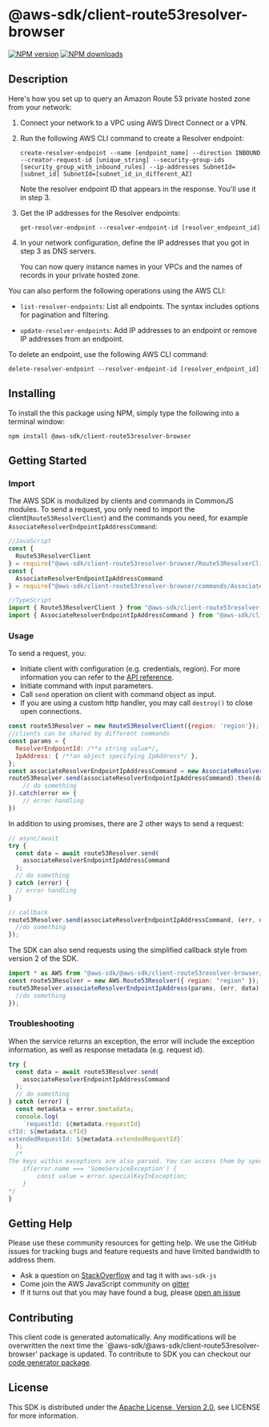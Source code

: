 # @aws-sdk/client-route53resolver-browser

[![NPM version](https://img.shields.io/npm/v/@aws-sdk/client-route53resolver-browser/preview.svg)](https://www.npmjs.com/package/@aws-sdk/client-route53resolver-browser)
[![NPM downloads](https://img.shields.io/npm/dm/@aws-sdk/client-route53resolver-browser.svg)](https://www.npmjs.com/package/@aws-sdk/client-route53resolver-browser)

## Description

<p>Here's how you set up to query an Amazon Route 53 private hosted zone from your network:</p> <ol> <li> <p>Connect your network to a VPC using AWS Direct Connect or a VPN.</p> </li> <li> <p>Run the following AWS CLI command to create a Resolver endpoint:</p> <p> <code>create-resolver-endpoint --name [endpoint_name] --direction INBOUND --creator-request-id [unique_string] --security-group-ids [security_group_with_inbound_rules] --ip-addresses SubnetId=[subnet_id] SubnetId=[subnet_id_in_different_AZ]</code> </p> <p>Note the resolver endpoint ID that appears in the response. You'll use it in step 3.</p> </li> <li> <p>Get the IP addresses for the Resolver endpoints:</p> <p> <code>get-resolver-endpoint --resolver-endpoint-id [resolver_endpoint_id]</code> </p> </li> <li> <p>In your network configuration, define the IP addresses that you got in step 3 as DNS servers.</p> <p>You can now query instance names in your VPCs and the names of records in your private hosted zone.</p> </li> </ol> <p>You can also perform the following operations using the AWS CLI:</p> <ul> <li> <p> <code>list-resolver-endpoints</code>: List all endpoints. The syntax includes options for pagination and filtering.</p> </li> <li> <p> <code>update-resolver-endpoints</code>: Add IP addresses to an endpoint or remove IP addresses from an endpoint. </p> </li> </ul> <p>To delete an endpoint, use the following AWS CLI command:</p> <p> <code>delete-resolver-endpoint --resolver-endpoint-id [resolver_endpoint_id]</code> </p>

## Installing

To install the this package using NPM, simply type the following into a terminal window:

```
npm install @aws-sdk/client-route53resolver-browser
```

## Getting Started

### Import

The AWS SDK is modulized by clients and commands in CommonJS modules. To send a request, you only need to import the client(`Route53ResolverClient`) and the commands you need, for example `AssociateResolverEndpointIpAddressCommand`:

```javascript
//JavaScript
const {
  Route53ResolverClient
} = require("@aws-sdk/client-route53resolver-browser/Route53ResolverClient");
const {
  AssociateResolverEndpointIpAddressCommand
} = require("@aws-sdk/client-route53resolver-browser/commands/AssociateResolverEndpointIpAddressCommand");
```

```javascript
//TypeScript
import { Route53ResolverClient } from "@aws-sdk/client-route53resolver-browser/Route53ResolverClient";
import { AssociateResolverEndpointIpAddressCommand } from "@aws-sdk/client-route53resolver-browser/commands/AssociateResolverEndpointIpAddressCommand";
```

### Usage

To send a request, you:

- Initiate client with configuration (e.g. credentials, region). For more information you can refer to the [API reference][].
- Initiate command with input parameters.
- Call `send` operation on client with command object as input.
- If you are using a custom http handler, you may call `destroy()` to close open connections.

```javascript
const route53Resolver = new Route53ResolverClient({region: 'region'});
//clients can be shared by different commands
const params = {
  ResolverEndpointId: /**a string value*/,
  IpAddress: { /**an object specifying IpAddress*/ },
};
const associateResolverEndpointIpAddressCommand = new AssociateResolverEndpointIpAddressCommand(params);
route53Resolver.send(associateResolverEndpointIpAddressCommand).then(data => {
    // do something
}).catch(error => {
    // error handling
})
```

In addition to using promises, there are 2 other ways to send a request:

```javascript
// async/await
try {
  const data = await route53Resolver.send(
    associateResolverEndpointIpAddressCommand
  );
  // do something
} catch (error) {
  // error handling
}
```

```javascript
// callback
route53Resolver.send(associateResolverEndpointIpAddressCommand, (err, data) => {
  //do something
});
```

The SDK can also send requests using the simplified callback style from version 2 of the SDK.

```javascript
import * as AWS from "@aws-sdk/@aws-sdk/client-route53resolver-browser/Route53Resolver";
const route53Resolver = new AWS.Route53Resolver({ region: "region" });
route53Resolver.associateResolverEndpointIpAddress(params, (err, data) => {
  //do something
});
```

### Troubleshooting

When the service returns an exception, the error will include the exception information, as well as response metadata (e.g. request id).

```javascript
try {
  const data = await route53Resolver.send(
    associateResolverEndpointIpAddressCommand
  );
  // do something
} catch (error) {
  const metadata = error.$metadata;
  console.log(
    `requestId: ${metadata.requestId}
cfId: ${metadata.cfId}
extendedRequestId: ${metadata.extendedRequestId}`
  );
  /*
The keys within exceptions are also parsed. You can access them by specifying exception names:
    if(error.name === 'SomeServiceException') {
        const value = error.specialKeyInException;
    }
*/
}
```

## Getting Help

Please use these community resources for getting help. We use the GitHub issues for tracking bugs and feature requests and have limited bandwidth to address them.

- Ask a question on [StackOverflow](https://stackoverflow.com/questions/tagged/aws-sdk-js) and tag it with `aws-sdk-js`
- Come join the AWS JavaScript community on [gitter](https://gitter.im/aws/aws-sdk-js-v3)
- If it turns out that you may have found a bug, please [open an issue](https://github.com/aws/aws-sdk-js-v3/issues)

## Contributing

This client code is generated automatically. Any modifications will be overwritten the next time the `@aws-sdk/@aws-sdk/client-route53resolver-browser' package is updated. To contribute to SDK you can checkout our [code generator package][].

## License

This SDK is distributed under the
[Apache License, Version 2.0](http://www.apache.org/licenses/LICENSE-2.0),
see LICENSE for more information.

[code generator package]: https://github.com/aws/aws-sdk-js-v3/tree/master/packages/service-types-generator
[api reference]: https://docs.aws.amazon.com/AWSJavaScriptSDK/latest/
